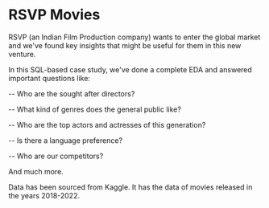 # RSVP Movies

RSVP (an Indian Film Production company) wants to enter the global market and we've found key insights that might be useful for them in this new venture.

In this SQL-based case study, we've done a complete EDA and answered important questions like:

-- Who are the sought after directors? 

-- What kind of genres does the general public like?

-- Who are the top actors and actresses of this generation?

-- Is there a language preference?

-- Who are our competitors?

And much more.

Data has been sourced from Kaggle. It has the data of movies released in the years 2018-2022.

